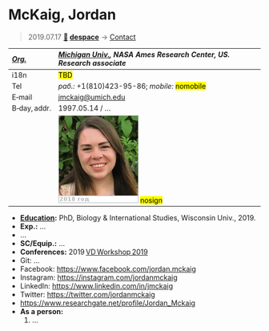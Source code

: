 # McKaig, Jordan
> 2019.07.17 **[🚀](../index/index.md) [despace](index.md)** → [Contact](contact.md)

|*[Org.](contact.md)*|*[Michigan Univ.](zz_michigan_univ.md), NASA Ames Research Center, US. Research associate*|
|:--|:--|
|i18n|<mark>TBD</mark>|
|Tel|*раб.:* +1(810)423-95-86; *mobile:* <mark>nomobile</mark>|
|E‑mail|<jmckaig@umich.edu>|
|B‑day, addr.|1997.05.14 / …|
||[![](f/contact/m/mckaig1_photo_thumb.jpg)](f/contact/m/mckaig1_photo.jpg) <mark>nosign</mark>|

   - **[Education](edu.md):** PhD, Biology & International Studies, Wisconsin Univ., 2019.
   - **Exp.:** …
   - …
   - **SC/Equip.:** …
   - **Conferences:** 2019 [VD Workshop 2019](vdws2019.md)
   - Git: …
   - Facebook: <https://www.facebook.com/jordan.mckaig>
   - Instagram: <https://instagram.com/jordanmckaig>
   - LinkedIn: <https://www.linkedin.com/in/jmckaig>
   - Twitter: <https://twitter.com/jordanmckaig>
   - <https://www.researchgate.net/profile/Jordan_Mckaig>
   - **As a person:**
      1. …

